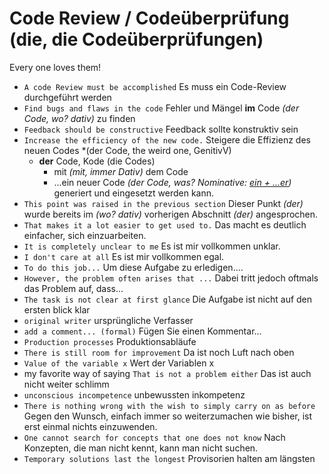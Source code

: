 # Code Review / Codeüberprüfung (die, die Codeüberprüfungen)

Every one loves them! 

- `A code Review must be accomplished` Es muss ein Code-Review durchgeführt werden
- `Find bugs and flaws in the code` Fehler und Mängel **im** Code *(der Code, wo? dativ)* zu finden
- `Feedback should be constructive` Feedback sollte konstruktiv sein
- `Increase the efficiency of the new code.` Steigere die Effizienz des neuen Codes *(der Code, the weird one, GenitivV)
  - **der** Code, Kode (die Codes)
    - mit *(mit, immer Dativ)* dem Code 
    - ...ein neuer Code *(der Code, was? Nominative:  [ein + ...er](./grammar-tables/articles.md#indefinite-article))* generiert und eingesetzt werden kann. 
- `This point was raised in the previous section` Dieser Punkt *(der)* wurde bereits im *(wo? dativ)* vorherigen Abschnitt *(der)* angesprochen. 
- `That makes it a lot easier to get used to.` Das macht es deutlich einfacher, sich einzuarbeiten. 
- `It is completely unclear to me` Es ist mir vollkommen unklar.
- `I don't care at all` Es ist mir vollkommen egal.
- `To do this job...` Um diese Aufgabe zu erledigen....
- `However, the problem often arises that ...` Dabei tritt jedoch oftmals das Problem auf, dass...
- `The task is not clear at first glance` Die Aufgabe ist nicht auf den ersten blick klar
- `original writer` ursprüngliche Verfasser 
- `add a comment... (formal)` Fügen Sie einen Kommentar... 
- `Production processes` Produktionsabläufe
- `There is still room for improvement` Da ist noch Luft nach oben 
- `Value of the variable x` Wert der Variablen x 
- my favorite way of saying `That is not a problem either` Das ist auch nicht weiter schlimm
- `unconscious incompetence`  unbewussten inkompetenz 
- `There is nothing wrong with the wish to simply carry on as before` Gegen den Wunsch, einfach immer so weiterzumachen wie bisher, ist erst einmal nichts einzuwenden.
- `One cannot search for concepts that one does not know` Nach Konzepten, die man nicht kennt, kann man nicht suchen.
- `Temporary solutions last the longest` Provisorien halten am längsten